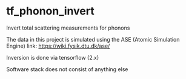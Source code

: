 # tf_phonon_invert
Invert total scattering measurements for phonons

The data in this project is simulated using the ASE (Atomic Simulation Engine) link: 
https://wiki.fysik.dtu.dk/ase/

Inversion is done via tensorflow (2.x)

Software stack does not consist of anything else

